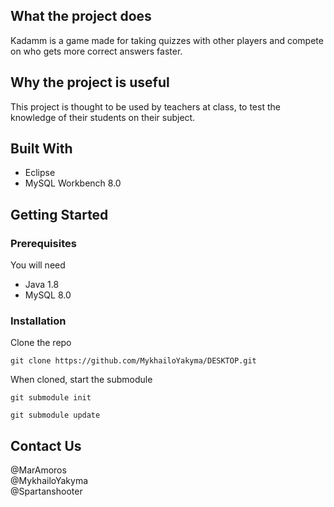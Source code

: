 ## What the project does

Kadamm is a game made for taking quizzes with other players and compete on who gets more correct answers faster.

## Why the project is useful

This project is thought to be used by teachers at class, to test the knowledge of their students on their subject.

## Built With

* Eclipse 
* MySQL Workbench 8.0

## Getting Started


### Prerequisites

You will need 
* Java 1.8
* MySQL 8.0

### Installation 

Clone the repo

`git clone https://github.com/MykhailoYakyma/DESKTOP.git`

When cloned, start the submodule 

`git submodule init` 

`git submodule update` 

## Contact Us

@MarAmoros 
<br>
@MykhailoYakyma 
<br>
@Spartanshooter

